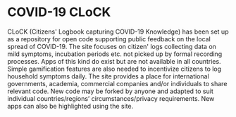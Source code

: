 # COVID-19 CLoCK 

CLoCK (Citizens' Logbook capturing COVID-19 Knowledge) has been set up as a repository for open code supporting public feedback on the local spread of COVID-19. The site focuses on citizen' logs collecting data on mild symptoms, incubation periods etc. not picked up by formal recording processes. Apps of this kind do exist but are not available in all countries. Simple gamification features are also needed to incentivize citizens to log household symptoms daily. The site provides a place for international governments, academia, commercial companies and/or individuals to share relevant code. New code may be forked by anyone and adapted to suit individual countries/regions’ circumstances/privacy requirements. New apps can also be highlighted using the site. 
